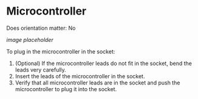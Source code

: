 # Microcontroller

Does orientation matter: No

*image placeholder*

To plug in the microcontroller in the socket:

1. (Optional) If the microcontroller leads do not fit in the socket, bend the leads very carefully.
2. Insert the leads of the microcontroller in the socket.
3. Verify that all microcontroller leads are in the socket and push the microcontroller to plug it into the socket.
